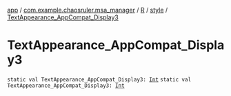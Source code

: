 [app](../../../index.md) / [com.example.chaosruler.msa_manager](../../index.md) / [R](../index.md) / [style](index.md) / [TextAppearance_AppCompat_Display3](.)

# TextAppearance_AppCompat_Display3

`static val TextAppearance_AppCompat_Display3: `[`Int`](https://kotlinlang.org/api/latest/jvm/stdlib/kotlin/-int/index.html)
`static val TextAppearance_AppCompat_Display3: `[`Int`](https://kotlinlang.org/api/latest/jvm/stdlib/kotlin/-int/index.html)